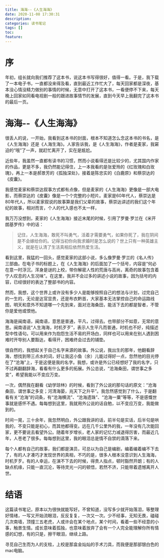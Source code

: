 ```yaml
---
title: 海海--《人生海海》
date: 2020-11-08 17:30:31
description: 
categories: 读书笔记
tags: [] 
toc: 
feature: 
---
```


# 序
年初，组长就向我们推荐了这本书，说这本书写得很好，值得一看。于是，我下载了一本电子书，一直都没来得及看，直到最近工作忙大了，每天回家都是深夜，基本没心情没精力做别的事情的时候，无意中打开了这本书，一看便停不下来，每天晚上回家如同看电视剧一般的跟进故事情节的发展，直到今天早上我翻完了这本书的最后一页。

<!-- more -->

# 海海--《人生海海》

很丢人的说，一开始，我看到这本书的封面，根本不知道怎么念这本书的书名，是《人生海海》还是《人海生海》。人家告诉我，是《人生海海》，作者是麦家，我窘迫的“哦”了一声，就赶忙离开了，实在是尴尬。

近些年，我虽然一直都有读书的习惯，然而小说看得还是比较少的，尤其国内作家的作品，更是不多，我仍然能记得住，上一本我看的是张爱玲的《红玫瑰和白玫瑰》，再上一本是郝景芳的《孤独深处》，接着是陈忠实的《白鹿原》和蔡崇达的《皮囊》。

我感觉麦家和蔡崇达叙事方式都有点像，但是麦家的《人生海海》更像是一部大电影，而蔡崇达的《皮囊》像是一个个完整的小短片。麦家是60年代人，蔡崇达是80年代人，所以麦家叙说的故事算是我们父辈的故事，蔡崇达讲述的我们这个年纪的故事，相对而言，个人的代入感也不太一样，

我万万没想到，麦家的《人生海海》接近末尾的时候，引用了罗曼·罗兰在《米开朗基罗传》中的话：

> 记住，人生海海，敢死不叫勇气，活着才需要勇气，如果你死了，我在阴间是不会嫁给你的。记得当初你向我求婚时是怎么说的？世上只有一种英雄主义，就是在认清了生活真相后依然热爱生活。
>

看到这里，我猛的一回头，感觉麦家的这部小说，多么像罗曼·罗兰的《名人传》三部曲。在电子书的标题上，在《人生海海》的后面加了一个括号，内容是“何必在意一时浮沉，浑身是谜的上校，带你解密人性的荒唐与高尚，离奇的故事包含着宁人叹息的人生况味”。在这里，我并不会过多的讲述小说的故事，因为括号的内容，已经很好的表达了整部书的内容。

然而，我想，这个世界上或许没有多少人是能够按照自己的想法与计划，过完自己的一生的，无论是达官显贵，还是布衣黔首，大家基本无法掌控自己的命运路线图，明天和意外不知道哪一个先到来，面对沧海桑田，能活下去的都是智者，不管你是爱他或恨他。

海海是闽南语，闽南语，意思是普通，平凡，过得去。也带部分不如意，无常的意思。闽南语说“人生海海，时机歹歹”，表示人生平凡而普通，时机也不好，纯描述型中性语句。可以用来作为抱怨生活不易的开场白，同样也可以用来在别人遇到困难时开导别人要豁达，看得开，困难终会过去的铺垫。

很自然的，我想起关于自己名字来源的故事。外公说，我出生的那年，他翻看辞海，想找到带三点水的词，好让我这小鱼（余）儿能过得好一点，忽然他的目光停在了“沧海”上，于是这便是我的名字。我想，或许是外公已经想好了我的名字，只不过再翻翻辞海，看看有什么更多的拓展。外公总说，“沧海桑田，谓世事之多变”，希望我能以不变应万变。

一次，偶然我在翻看《幼学琼林》的时候，看到了外公说的那句话的原文：“沧海桑田，谓世事之多变；河清海晏，兆天下之升平”。我忽然感觉到了什么，于是翻看有关“沧海”的词条，有“沧海横流”、“沧海遗珠”、“沧海一粟”等等，不是感慨世事就是感怀不遇。每每想到这里，我就用外公说的话自勉，以不变应万变，我能做到的。

时间一晃，三十余年，我忽然明白，外公跟我讲的话，前半句是实话，后半句是哄我的，不变只能是初心，而其他都得变。远在几千公里外的我，一年没有几次能回家，更不要说去看望外公。随着年岁增长，老人家的记忆力减退得厉害，而最近几年，人苍老了很多。每每想到这里，我的眼泪总是情不自禁的滴落下来。

每个人都有自己的故事，我们都是演员，可总以为自己是编剧，编着编着编不下去了，有的人才凑巧才发现世界的真相，不巧的是，很多人根本没意识到人生海海，时机歹歹。有的人幸运，在演不下去的时候，得贵人指点，顿时豁然开朗；有的人缺点机缘，只能一直沉沦，等待灵光一闪的顿悟，若然不济，只能带着遗憾离开人世。

# 结语



这篇读书笔记，原本以为很快就能写好。不曾知道，没写多少就开始落泪，等整理好情绪，一写又开始流眼泪，反反复复，一次又一次。少不经事，无知无畏，磕碰几次南墙，顶撞三五老虎，人或许会在某个地点，某个时间，看着一些不经意的小事，触景生情。成长意味着孤独，也意味着放弃了会有一个人完全能理解你所有情感的幻想，有的只是，擦干眼泪，继续上路。

寻觅自己生而为人的支柱，上校是那盒金灿灿的手术刀具，而我便是那部银白色的mac电脑。

